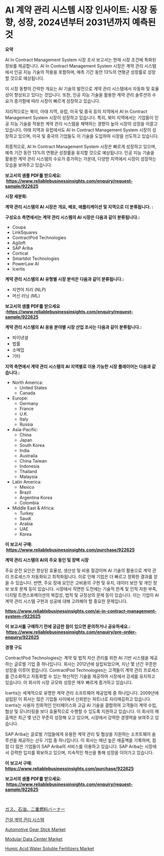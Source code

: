 <p><h1>AI 계약 관리 시스템 시장 인사이트: 시장 동향, 성장, 2024년부터 2031년까지 예측된 것</h1></p><p><strong>요약</strong></p>
<p><p>AI In Contract Management System 시장 조사 보고서는 현재 시장 조건에 특화된 정보를 제공합니다. AI In Contract Management System 시장은 계약 관리 시스템에서 인공 지능 기술의 적용을 포함하며, 예측 기간 동안 13%의 연평균 성장률로 성장할 것으로 예상됩니다.</p><p>이 시장 동향의 간략한 개요는 AI 기술의 발전으로 계약 관리 시스템에서 자동화 및 효율성이 향상되고 있다는 것입니다. 또한, 인공 지능 기술을 활용한 계약 관리 솔루션의 수요가 증가함에 따라 시장이 빠르게 성장하고 있습니다.</p><p>지리적으로는 북미, 아태 지역, 유럽, 미국 및 중국 등의 지역에서 AI In Contract Management System 시장이 성장하고 있습니다. 특히, 북미 지역에서는 기업들이 인공 지능 기술을 적용한 계약 관리 시스템을 채택하는 경향이 높아 시장의 성장을 이끌고 있습니다. 아태 지역과 유럽에서도 AI In Contract Management System 시장이 성장하고 있으며, 미국 및 중국의 기업들도 이 기술을 도입하여 시장을 선도하고 있습니다.</p><p>최종적으로, AI In Contract Management System 시장은 빠르게 성장하고 있으며, 예측 기간 동안 13%의 연평균 성장률을 유지할 것으로 예상됩니다. 인공 지능 기술을 활용한 계약 관리 시스템의 수요가 증가하는 가운데, 다양한 지역에서 시장이 성장하는 모습을 보여주고 있습니다.</p></p>
<p><strong>보고서의 샘플 PDF를 받으세요: &nbsp;<a href="https://www.reliablebusinessinsights.com/enquiry/request-sample/922625">https://www.reliablebusinessinsights.com/enquiry/request-sample/922625</a></strong></p>
<p><strong>시장 세분화:</strong></p>
<p><strong> 계약 관리 시스템의 AI 시장은 개요, 배포, 애플리케이션 및 지역으로 더 분류됩니다. :</strong></p>
<p><strong>구성요소 측면에서는 계약 관리 시스템의 AI 시장은 다음과 같이 분류됩니다.:</strong></p>
<p><ul><li>Coupa</li><li>LinkSquares</li><li>ContractPod Technologies</li><li>Agiloft</li><li>SAP Ariba</li><li>Cortical</li><li>Smartdot Technologies</li><li>PowerLaw AI</li><li>Icertis</li></ul></p>
<p><strong> 계약 관리 시스템의 AI 유형별 시장 분석은 다음과 같이 분류됩니다.:</strong></p>
<p><ul><li>자연어 처리 (NLP)</li><li>머신 러닝 (ML)</li></ul></p>
<p><strong>보고서의 샘플 PDF를 받으세요 :<a href="https://www.reliablebusinessinsights.com/enquiry/request-sample/922625">https://www.reliablebusinessinsights.com/enquiry/request-sample/922625</a></strong></p>
<p><strong> 계약 관리 시스템의 AI 응용 분야별 시장 산업 조사는 다음과 같이 분류됩니다.:</strong></p>
<p><ul><li>파이낸셜</li><li>법률</li><li>소매업</li><li>기타</li></ul></p>
<p><strong>지역 측면에서 계약 관리 시스템의 AI 지역별로 이용 가능한 시장 플레이어는 다음과 같습니다.:</strong></p>
<p><ul>
    <li>
        North America:
        <ul>
            <li>United States</li>
            <li>Canada</li>
        </ul>
    </li>
    <li>
        Europe:
        <ul>
            <li>Germany</li>
            <li>France</li>
            <li>U.K.</li>
            <li>Italy</li>
            <li>Russia</li>
        </ul>
    </li>
    <li>
        Asia-Pacific:
        <ul>
            <li>China</li>
            <li>Japan</li>
            <li>South Korea</li>
            <li>India</li>
            <li>Australia</li>
            <li>China Taiwan</li>
            <li>Indonesia</li>
            <li>Thailand</li>
            <li>Malaysia</li>
        </ul>
    </li>
    <li>
        Latin America:
        <ul>
            <li>Mexico</li>
            <li>Brazil</li>
            <li>Argentina Korea</li>
            <li>Colombia</li>
        </ul>
    </li>
    <li>
        Middle East & Africa:
        <ul>
            <li>Turkey</li>
            <li>Saudi</li>
            <li>Arabia</li>
            <li>UAE</li>
            <li>Korea</li>
        </ul>
    </li>
    </ul></p>
<p><strong>이 보고서 구매: &nbsp;<a href="https://www.reliablebusinessinsights.com/purchase/922625">https://www.reliablebusinessinsights.com/purchase/922625</a></strong></p>
<p><strong>계약 관리 시스템의 AI의 주요 동인 및 장벽 시장</strong></p>
<p><p>주요 운전 요인은 향상된 효율성, 생산성 및 비용 절감이며 AI 기술의 활용으로 계약 관리 프로세스가 자동화되고 최적화됩니다. 이로 인해 기업은 더 빠르고 정확한 결과를 얻을 수 있습니다. 반면, 주요 장애 요인은 고비용의 구현 및 유지, 데이터 보안 및 개인 정보 보호 문제 등이 있습니다. 시장에서 직면한 도전에는 기술적 한계 및 인적 자원 부족, 디지털 트랜스포메이션의 복잡성, 법적 및 규정상의 문제 등이 있습니다. 이는 기업이 AI 계약 관리 시스템 구현과 성공에 대해 고려해야 할 중요한 문제입니다.</p></p>
<p><strong><a href="https://www.reliablebusinessinsights.com/ai-in-contract-management-system-r922625">https://www.reliablebusinessinsights.com/ai-in-contract-management-system-r922625</a></strong></p>
<p><strong>이 보고서를 구매하기 전에 궁금한 점이 있으면 문의하거나 공유하세요.: &nbsp;<a href="https://www.reliablebusinessinsights.com/enquiry/pre-order-enquiry/922625">https://www.reliablebusinessinsights.com/enquiry/pre-order-enquiry/922625</a></strong></p>
<p><strong>경쟁 구도</strong></p>
<p><p>ContractPod Technologies는 계약 및 법적 자산 관리를 위한 AI 기반 시스템을 제공하는 글로벌 기업 중 하나입니다. 회사는 2012년에 설립되었으며, 지난 몇 년간 꾸준한 성장을 이루어 왔습니다. ContractPod Technologies는 고객들이 계약 관리 프로세스를 간소화하고 자동화할 수 있는 혁신적인 기술을 제공하여 시장에서 강세를 유지하고 있습니다. 이 회사의 시장 규모와 성장은 매우 빠르게 증가하고 있습니다.</p><p>Icertis는 세계적으로 유명한 계약 관리 소프트웨어 제공업체 중 하나입니다. 2009년에 설립된 이 회사는 많은 기업들 사이에서 신뢰받는 파트너로 자리매김하고 있습니다. Icertis는 사용자 친화적인 인터페이스와 고급 AI 기술을 결합하여 고객들이 계약 수립, 협상 및 모니터링을 보다 효율적으로 수행할 수 있도록 지원하고 있습니다. 이 회사의 매출액은 최근 몇 년간 꾸준히 성장해 오고 있으며, 시장에서 강력한 경쟁력을 보여주고 있습니다.</p><p>SAP Ariba는 글로벌 기업들에게 유용한 계약 관리 및 협상을 지원하는 소프트웨어 솔루션을 제공하는 선두 기업 중 하나입니다. 이 회사는 매년 높은 매출액을 기록하며, 점점 더 많은 기업들이 SAP Ariba의 서비스를 이용하고 있습니다. SAP Ariba는 시장에서 강력한 입지를 확보하고 있으며, 지속적인 혁신을 통해 성장을 이어가고 있습니다.</p></p>
<p><strong>이 보고서 구매: &nbsp; <a href="https://www.reliablebusinessinsights.com/purchase/922625">https://www.reliablebusinessinsights.com/purchase/922625</a></strong></p>
<p><strong>보고서의 샘플 PDF를 받으세요: &nbsp;<a href="https://www.reliablebusinessinsights.com/enquiry/request-sample/922625">https://www.reliablebusinessinsights.com/enquiry/request-sample/922625</a></strong><strong></strong></p>
<p>&nbsp;</p>
<p><p><a href="https://github.com/roulaayoub-saad/Market-Research-Report-List-1/blob/main/612425888162.md">ガス、石油、二重燃料バーナー</a></p><p><a href="https://github.com/rcabello548/Market-Research-Report-List-1/blob/main/770718280976.md">건설 계약 관리 시스템</a></p><p><a href="https://github.com/markusgodoy/Market-Research-Report-List-3/blob/main/automotive-gear-stick-market.md">Automotive Gear Stick Market</a></p><p><a href="https://www.linkedin.com/pulse/modular-data-center-market-analysis-sze-forecasted-duabe?trackingId=ldSYk3ODeh5FRwv01m9bMw%3D%3D">Modular Data Center Market</a></p><p><a href="https://www.linkedin.com/pulse/humic-acid-water-soluble-fertilizers-market-provides-d2vne?trackingId=zi63MMxxRnWvn%2FIJNAcRjA%3D%3D">Humic Acid Water Soluble Fertilizers Market</a></p></p>